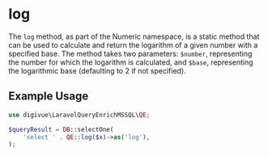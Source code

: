 # log

The `log` method, as part of the Numeric namespace, is a static method that can be used to calculate and return the
logarithm of a given number with a specified base. The method takes two parameters: `$number`, representing the number
for which the logarithm is calculated, and `$base`, representing the logarithmic base (defaulting to 2 if not
specified).

## Example Usage

```php
use digivue\LaravelQueryEnrichMSSQL\QE;

$queryResult = DB::selectOne(
    'select ' . QE::log($x)->as('log'),
);
```